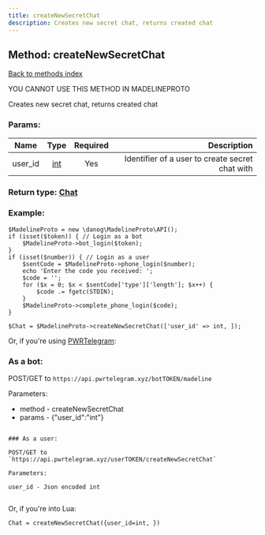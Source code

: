 ```yaml
---
title: createNewSecretChat
description: Creates new secret chat, returns created chat
---
```

## Method: createNewSecretChat  
[Back to methods index](index.md)


YOU CANNOT USE THIS METHOD IN MADELINEPROTO


Creates new secret chat, returns created chat

### Params:

| Name     |    Type       | Required | Description |
|----------|:-------------:|:--------:|------------:|
|user\_id|[int](../types/int.md) | Yes|Identifier of a user to create secret chat with|


### Return type: [Chat](../types/Chat.md)

### Example:


```
$MadelineProto = new \danog\MadelineProto\API();
if (isset($token)) { // Login as a bot
    $MadelineProto->bot_login($token);
}
if (isset($number)) { // Login as a user
    $sentCode = $MadelineProto->phone_login($number);
    echo 'Enter the code you received: ';
    $code = '';
    for ($x = 0; $x < $sentCode['type']['length']; $x++) {
        $code .= fgetc(STDIN);
    }
    $MadelineProto->complete_phone_login($code);
}

$Chat = $MadelineProto->createNewSecretChat(['user_id' => int, ]);
```

Or, if you're using [PWRTelegram](https://pwrtelegram.xyz):

### As a bot:

POST/GET to `https://api.pwrtelegram.xyz/botTOKEN/madeline`

Parameters:

* method - createNewSecretChat
* params - {"user_id":"int"}

```

### As a user:

POST/GET to `https://api.pwrtelegram.xyz/userTOKEN/createNewSecretChat`

Parameters:

user_id - Json encoded int


```

Or, if you're into Lua:

```
Chat = createNewSecretChat({user_id=int, })
```

